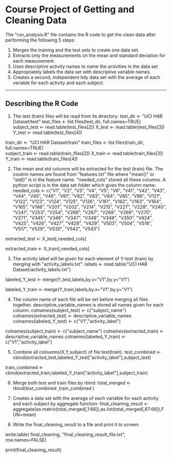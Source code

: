Course Project of Getting and Cleaning Data
===========================================

The "run_analysis.R" file contains the R code to get the clean data after performing the following 5 steps:

1. Merges the training and the test sets to create one data set.
2. Extracts only the measurements on the mean and standard deviation for each measurement. 
3. Uses descriptive activity names to name the activities in the data set
4. Appropriately labels the data set with descriptive variable names. 
5. Creates a second, independent tidy data set with the average of each variable for each activity and each subject. 

----------------------
Describing the R Code
----------------------
1) The test (train) files will be read from its directory:
test_dir <- "UCI HAR Dataset/test"
test_files <- list.files(test_dir, full.names=TRUE)	
subject_test <- read.table(test_files[2])
X_test <- read.table(test_files[3])
Y_test <- read.table(test_files[4])

train_dir <- "UCI HAR Dataset/train"
train_files <- list.files(train_dir, full.names=TRUE)	
subject_train <- read.table(train_files[2])
X_train <- read.table(train_files[3])
Y_train <- read.table(train_files[4])


2) The mean and std columns will be extracted for the test (train) file. The coulmn names are found from "features.txt" file where "mean()" or "std()" is in the feature name. "needed_cols" stored all these columns. A python script is in the data set folder which gives the column name:
needed_cols <- c("V1", "V2", "V3", "V4", "V5", "V6", "V41", "V42", "V43", "V44", "V45", "V46", "V81", "V82", "V83", "V84", "V85", "V86", "V121", "V122", "V123", "V124", "V125", "V126", "V161", "V162", "V163", "V164", "V165", "V166", "V201", "V202", "V214", "V215", "V227", "V228", "V240", "V241", "V253", "V254", "V266", "V267", "V268", "V269", "V270", "V271", "V345", "V346", "V347", "V348", "V349", "V350", "V424", "V425", "V426", "V427", "V428", "V429", "V503", "V504", "V516", "V517", "V529", "V530", "V542", "V543")

extracted_test <- X_test[,needed_cols]

extracted_train <- X_train[,needed_cols]


3) The activity label will be given for each element of Y-test (train) by merging with "activity_labels.txt":
labels <- read.table("UCI HAR Dataset/activity_labels.txt")

labeled_Y_test <- merge(Y_test,labels,by.x="V1",by.y="V1")

labeled_Y_train <- merge(Y_train,labels,by.x="V1",by.y="V1")


4) The column name of each file will be set before merging all files together. descriptive_variable_names is stored all names given for each column:
colnames(subject_test) <- c("subject_name")
colnames(extracted_test) <- descriptive_variable_names
colnames(labeled_Y_test) <- c("V1","activity_label")

colnames(subject_train) <- c("subject_name")
colnames(extracted_train) <- descriptive_variable_names
colnames(labeled_Y_train) <- c("V1","activity_label")


5) Combine all coloumns(X,Y,subject) of file test(train).
test_combined <- cbind(extracted_test,labeled_Y_test["activity_label"],subject_test)

train_combined <- cbind(extracted_train,labeled_Y_train["activity_label"],subject_train)


6) Merge both test and train files by rbind:
total_merged <- rbind(test_combined ,train_combined )


7) Creates a data set with the average of each variable for each activity and each subject by aggregate function:
final_cleaning_result <- aggregate(as.matrix(total_merged[,1:66]),as.list(total_merged[,67:68]),FUN=mean)


8) Write the final_cleaning_result to a file and print it to screen:

write.table( final_cleaning, "final_cleaning_result_file.txt", row.names=FALSE)

print(final_cleaning_result)
